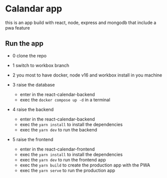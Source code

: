 # Calandar app

this is an app build with react, node, express and mongodb
that include a pwa feature

## Run the app

* 0 clone the repo

* 1 switch to workbox branch

* 2 you most to have docker, node v16 and workbox install in you machine

* 3 raise the database 
  * enter in the react-calendar-backend 
  * exec the `docker compose up -d` in a terminal
  
* 4 raise the backend 
  * enter in the react-calendar-backend 
  * exec the `yarn install` to install the dependencies
  * exec the `yarn dev` to run the backend

* 5 raise the frontend
  * enter in the react-calendar-frontend 
  * exec the `yarn install` to install the dependencies
  * exec the `yarn dev` to run the frontend app
  * exec the `yarn build` to create the production app with the PWA
  * exec the `yarn serve` to run the production app

